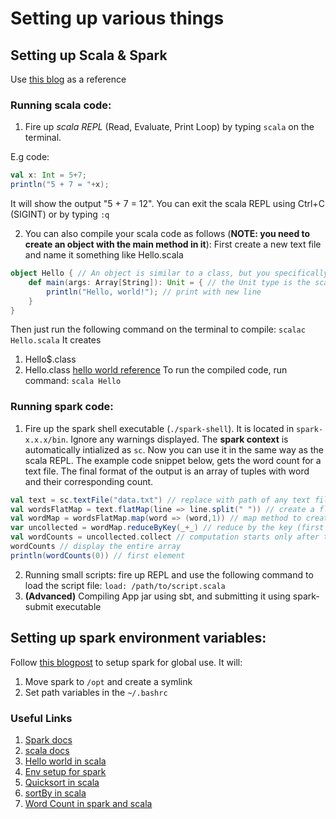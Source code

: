 # Setting up various things

## Setting up Scala & Spark
Use [this blog]() as a reference

### Running scala code:
1. Fire up _scala REPL_ (Read, Evaluate, Print Loop) by typing ```scala``` on the terminal. 

E.g code: 
```scala
val x: Int = 5+7; 
println("5 + 7 = "+x);
```
It will show the output "5 + 7 = 12". You can exit the scala REPL using Ctrl+C (SIGINT) or by typing ```:q```

2. You can also compile your scala code as follows (**NOTE: you need to create an object with the main method in it**):
First create a new text file and name it something like Hello.scala 
```scala
object Hello { // An object is similar to a class, but you specifically use it when you want a single instance of that class
    def main(args: Array[String]): Unit = { // the Unit type is the scala equivalent of void datatype.
        println("Hello, world!"); // print with new line
    }
}
```
Then just run the following command on the terminal to compile: ```scalac Hello.scala```
It creates
1. Hello$.class
2. Hello.class
[hello world reference](https://docs.scala-lang.org/overviews/scala-book/hello-world-1.html)
To run the compiled code, run command: ```scala Hello```

### Running spark code:
1. Fire up the spark shell executable (```./spark-shell```). It is located in ```spark-x.x.x/bin```. Ignore any warnings displayed. The **spark context** is automatically intialized as ```sc```. Now you can use it in the same way as the scala REPL.
The example code snippet below, gets the word count for a text file. The final format of the output is an array of tuples with word and their corresponding count. 
```scala
val text = sc.textFile("data.txt") // replace with path of any text file. The text variable
val wordsFlatMap = text.flatMap(line => line.split(" ")) // create a flatmap for each line by splitting it into words (separated by space)
val wordMap = wordsFlatMap.map(word => (word,1)) // map method to create tuples of word with count initialize as 1.
var uncollected = wordMap.reduceByKey(_+_) // reduce by the key (first member of the tuple) using '+' operator.  
val wordCounts = uncollected.collect // computation starts only after this step (laziness in scala)
wordCounts // display the entire array
println(wordCounts(0)) // first element
```
2. Running small scripts: fire up REPL and use the following command to load the script file:
```load: /path/to/script.scala```
3. **(Advanced)** Compiling App jar using sbt, and submitting it using spark-submit executable 

## Setting up spark environment variables:
Follow [this blogpost](https://www.educative.io/edpresso/how-to-set-up-a-spark-environment) to setup spark for global use.
It will:
1. Move spark to ```/opt``` and create a symlink
2. Set path variables in the ```~/.bashrc```

### Useful Links
1. [Spark docs](https://spark.apache.org/)
2. [scala docs](https://docs.scala-lang.org/?_ga=2.198983471.1871694219.1629933621-987059727.1629926689)
3. [Hello world in scala](https://docs.scala-lang.org/overviews/scala-book/hello-world-1.html)
4. [Env setup for spark](https://www.educative.io/edpresso/how-to-set-up-a-spark-environment)
5. [Quicksort in scala](https://alvinalexander.com/scala/how-to-sort-scala-array-quicksort/)
6. [sortBy in scala](https://blog.knoldus.com/sorting-in-scala-using-sortedsortby-and-sortwith-function/)
7. [Word Count in spark and scala](https://dzone.com/articles/wordcount-with-spark-and-scala)